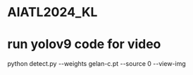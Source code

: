 # AIATL2024_KL
# run yolov9 code for video
python detect.py --weights gelan-c.pt --source 0 --view-img
